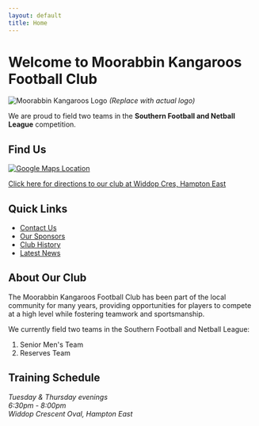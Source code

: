 ```yaml
---
layout: default
title: Home
---
```


# Welcome to Moorabbin Kangaroos Football Club

![Moorabbin Kangaroos Logo](https://via.placeholder.com/150) *(Replace with actual logo)*

We are proud to field two teams in the **Southern Football and Netball League** competition.

## Find Us

[![Google Maps Location](https://via.placeholder.com/400x200?text=Click+for+Google+Maps)](https://www.google.com/maps?q=Widdop+Crescent,+Hampton+East)

[Click here for directions to our club at Widdop Cres, Hampton East](https://www.google.com/maps?q=Widdop+Crescent,+Hampton+East)

## Quick Links

- [Contact Us](/contact)
- [Our Sponsors](/sponsors)
- [Club History](/history)
- [Latest News](/news)

## About Our Club

The Moorabbin Kangaroos Football Club has been part of the local community for many years, providing opportunities for players to compete at a high level while fostering teamwork and sportsmanship.

We currently field two teams in the Southern Football and Netball League:
1. Senior Men's Team
2. Reserves Team

## Training Schedule

*Tuesday & Thursday evenings*  
*6:30pm - 8:00pm*  
*Widdop Crescent Oval, Hampton East*
